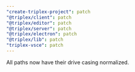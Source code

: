 ```yaml
---
"create-triplex-project": patch
"@triplex/client": patch
"@triplex/editor": patch
"@triplex/server": patch
"@triplex/electron": patch
"@triplex/lib": patch
"triplex-vsce": patch
---
```


All paths now have their drive casing normalized.
